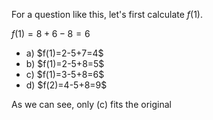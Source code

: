 For a question like this, let's first calculate $f(1)$.

$f(1)=8+6-8=6$

<ul>
  <li> a) $f(1)=2-5+7=4$
  <li> b) $f(1)=2-5+8=5$
  <li> c) $f(1)=3-5+8=6$
  <li> d) $f(2)=4-5+8=9$
</ul>

As we can see, only (c) fits the original
